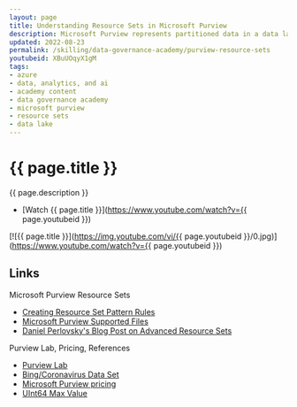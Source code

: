 ```yaml
---
layout: page
title: Understanding Resource Sets in Microsoft Purview
description: Microsoft Purview represents partitioned data in a data lake using Resource Sets. In this video, we'll look at what resource sets are, how they work, and when you might need to use advanced resource sets for additional control over the resource set scanning process. See links below for references.
updated: 2022-08-23
permalink: /skilling/data-governance-academy/purview-resource-sets
youtubeid: XBuUOqyX1gM
tags: 
- azure
- data, analytics, and ai
- academy content
- data governance academy
- microsoft purview
- resource sets
- data lake
---
```


# {{ page.title }}

{{ page.description }}

* [Watch {{ page.title }}](https://www.youtube.com/watch?v={{ page.youtubeid }})

[![{{ page.title }}](https://img.youtube.com/vi/{{ page.youtubeid }}/0.jpg)](https://www.youtube.com/watch?v={{ page.youtubeid }})

## Links 

Microsoft Purview Resource Sets

* [Creating Resource Set Pattern Rules](https://docs.microsoft.com/en-us/azure/purview/how-to-resource-set-pattern-rules)
* [Microsoft Purview Supported Files](https://docs.microsoft.com/en-us/azure/purview/microsoft-purview-connector-overview)
* [Daniel Perlovsky's Blog Post on Advanced Resource Sets](https://techcommunity.microsoft.com/t5/microsoft-purview-blog/advanced-resource-sets-in-azure-purview/ba-p/3038616)

Purview Lab, Pricing, References

* [Purview Lab](https://aka.ms/purviewlab)
* [Bing/Coronavirus Data Set](https://github.com/microsoft/BingCoronavirusQuerySet)
* [Microsoft Purview pricing](https://azure.microsoft.com/en-us/pricing/details/purview/)
* [UInt64 Max Value](https://docs.microsoft.com/en-us/dotnet/api/system.uint64.maxvalue)